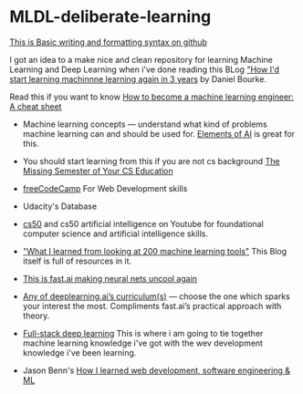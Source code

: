 # MLDL-deliberate-learning
[This is Basic writing and formatting syntax on github](https://docs.github.com/en/github/writing-on-github/basic-writing-and-formatting-syntax)

I got an idea to a make nice and clean repository for learning Machine Learning and Deep Learning when i've done reading this BLog ["How I'd start learning machinnne learning again in 3 years](https://towardsdatascience.com/how-id-start-learning-machine-learning-again-3-years-in-55c52aaee52a) by Daniel Bourke.

Read this if you want to know [How to become a machine learning engineer: A cheat sheet](https://www.techrepublic.com/article/how-to-become-a-machine-learning-engineer-a-cheat-sheet/#:~:text=What%20other%20skills%20are%20required,skills%20needed%2C%20according%20to%20Udacity.)


-  Machine learning concepts — understand what kind of problems machine learning can and should be used for. [Elements of AI](https://www.elementsofai.com/) is great for this.


- You should start learning from this if you are not cs background [The Missing Semester of Your CS Education](https://missing.csail.mit.edu/)

-  [freeCodeCamp](https://www.freecodecamp.org/) For Web Development skills

- Udacity's Database

-  [cs50](https://cs50.harvard.edu/college/2020/fall/)  and cs50 artificial intelligence on Youtube for foundational computer science and artificial intelligence skills.

- ["What I learned from looking at 200 machine learning tools"](https://huyenchip.com/2020/06/22/mlops.html)  This Blog itself is full of resources in it.



- [This is fast.ai making neural nets uncool again](https://www.fast.ai/)

- [Any of deeplearning.ai’s curriculum(s)](https://www.deeplearning.ai/) — choose the one which sparks your interest the most. Compliments fast.ai’s practical approach with theory.

- [Full-stack deep learning](https://course.fullstackdeeplearning.com/) This is where i am going to tie together machine learning knowledge i've got with the wev development knowledge i've been learning.


- Jason Benn's [How I learned web development, software engineering & ML ](https://jasonbenn.com/)
